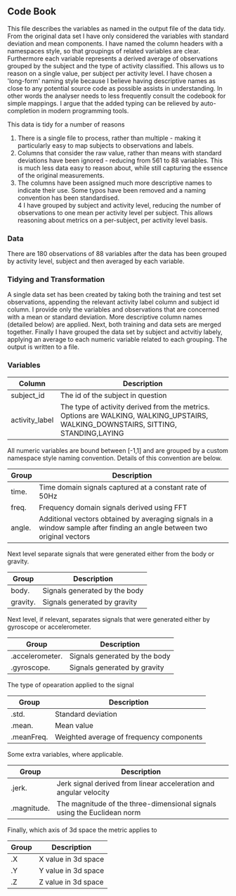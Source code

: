 ## Code Book 
This file describes the variables as named in the output file of the data tidy. From the original data set I have only considered
the variables with standard deviation and mean components. I have named the column headers with a namespaces style, so that groupings of related variables are clear. Furthermore each variable represents a derived average of observations grouped by the subject and the type of activity classified. This allows us to reason on a single value, per subject per activity level. I have chosen a 'long-form' naming style because I believe having descriptive names as close to any potential source code as possible assists in understanding. In other words the analyser needs to less frequently consult the codebook for simple mappings. I argue that the added typing can be relieved by auto-completion in modern programming tools.

This data is tidy for a number of reasons 

1. There is a single file to process, rather than multiple - making it particularly easy to map subjects to observations and labels. 
2. Columns that consider the raw value, rather than means with standard deviations have been ignored - reducing from 561 to 88 variables. This is much less data  easy to reason about, while still capturing the essence of the original measurements. 
3. The columns have been assigned much more descriptive names to indicate their use. Some typos have been removed and a naming convention has been standardised.  
4  I have grouped by subject and activity level, reducing the number of observations to one mean per activity level per subject. This allows reasoning about metrics on a per-subject, per activity level basis. 


### Data
There are 180 observations of 88 variables after the data has been grouped by activity level, subject and then averaged by each variable. 

### Tidying and Transformation
A single data set has been created by taking both the training and test set observations, appending the relevant activity label column and subject id column. I provide only the variables and observations that are concerned with a mean or standard deviation. More descriptive column names (detailed below) are applied. Next, both training and data sets are merged together. Finally I have grouped the data set by subject and actvitiy labely, applying an average to each numeric variable related to each grouping. The output is written to a file.  

### Variables

Column | Description
----- | ------
subject_id | The id of the subject in question
activity_label | The type of activity derived from the metrics. Options are WALKING, WALKING_UPSTAIRS, WALKING_DOWNSTAIRS, SITTING, STANDING,LAYING

All numeric variables are bound between [-1,1] and are grouped by a custom namespace style naming convention. Details of this convention are below. 

Group   |Description
-----   |-----
time.  | Time domain signals captured at a constant rate of 50Hz
freq.  | Frequency domain signals derived using FFT 
angle. | Additional vectors obtained by averaging signals in a window sample after finding an angle between two original vectors

Next level separate signals that were generated either from the body or gravity.

Group |Description
------  |-----------
body. |Signals generated by the body
gravity.  |Signals generated by gravity

Next level, if relevant, separates signals that were generated either by gyroscope or accelerometer. 

Group |Description
------  |-----------
.accelerometer. | Signals generated by the body
.gyroscope. | Signals generated by gravity

The type of opearation applied to the signal 

Group |Description
------  |-----------
.std. | Standard deviation
.mean.  | Mean value
.meanFreq.  | Weighted average of frequency components

Some extra variables, where applicable. 

Group |Description
------  |-----------
.jerk.  | Jerk signal derived from linear acceleration and angular velocity
.magnitude. | The magnitude of the three-dimensional signals using the Euclidean norm

Finally, which axis of 3d space the metric applies to

Group |Description
------  |-----------
.X | X value in 3d space
.Y | Y value in 3d space
.Z | Z value in 3d space




